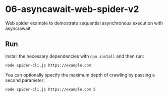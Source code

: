 # 06-asyncawait-web-spider-v2

Web spider example to demostrate sequential asynchronous execution with async/await

## Run

Install the necessary dependencies with `npm install` and then run:

```bash
node spider-cli.js https://example.com
```

You can optionally specify the maximum depth of crawling by passing a second parameter:

```bash
node spider-cli.js https://example.com 5
